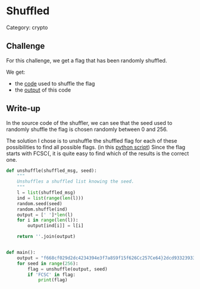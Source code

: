 # Shuffled

Category: crypto

## Challenge

For this challenge, we get a flag that has been randomly shuffled.

We get:
- the [code](shuffled.py) used to shuffle the flag
- the [output](output.txt) of this code

## Write-up

In the source code of the shuffler, we can see that the seed used to randomly
shuffle the flag is chosen randomly between 0 and 256.

The solution I chose is to unshuffle the shuffled flag for each of these 
possibilities to find all possible flags. (in this [python script](unshuffle.py))
Since the flag starts with FCSC{, it is quite easy to find which of the results 
is the correct one.

```python
def unshuffle(shuffled_msg, seed):
    """
    Unshuffles a shuffled list knowing the seed.
    """
    l = list(shuffled_msg)
    ind = list(range(len(l)))
    random.seed(seed)
    random.shuffle(ind)
    output = [' ']*len(l)
    for i in range(len(l)):
        output[ind[i]] = l[i]

    return ''.join(output)


def main():
    output = "f668cf029d2dc4234394e3f7a8S9f15f626Cc257Ce64}2dcd93323933d2{F1a1cd29db"
    for seed in range(256):
        flag = unshuffle(output, seed)
        if 'FCSC' in flag:
            print(flag)
```

